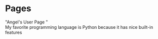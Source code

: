 # Pages
"Angel's User Page "  
My favorite programming language is Python because it has nice built-in features